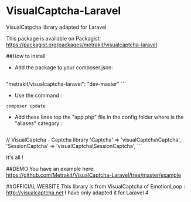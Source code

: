 VisualCaptcha-Laravel
=======================

VisualCatpcha library adapted for Laravel

This package is available on Packagist:
https://packagist.org/packages/metrakit/visualcaptcha-laravel

##How to install

- Add the package to your composer.json:

    ```json
"metrakit/visualcaptcha-laravel": "dev-master"
    ```
    
- Use the command : 
```
composer update
```
- Add these lines top the "app.php" file in the config folder where is the "aliases" category :

    ```php 
// VisualCaptcha - Captcha library
'Captcha'          => 'visualCaptcha\Captcha',
'SessionCaptcha'   => 'visualCaptcha\SessionCaptcha',
    ```
    
It's all !

##DEMO
You have an example here: https://github.com/Metrakit/VisualCaptcha-Laravel/tree/master/example

##OFFICIAL WEBSITE
This library is from VisualCaptcha of EmotionLoop : http://visualcaptcha.net
I have only adapted it for Laravel 4
